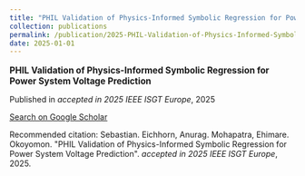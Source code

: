 ```yaml
---
title: "PHIL Validation of Physics-Informed Symbolic Regression for Power System Voltage Prediction"
collection: publications
permalink: /publication/2025-PHIL-Validation-of-Physics-Informed-Symbolic-Regre
date: 2025-01-01
---
```

<p style="font-size: 1.1em; margin-bottom: 0.5em;"><b>PHIL Validation of Physics-Informed Symbolic Regression for Power System Voltage Prediction</b></p>
<p style="margin-bottom: 0.5em;">Published in <em>accepted in 2025 IEEE ISGT Europe</em>, 2025</p>
<p style="margin-bottom: 0.5em;"><a href="https://scholar.google.com/scholar?q=PHIL+Validation+of+Physics-Informed+Symbolic+Regression+for+Power+System+Voltage+Prediction" target="_blank">Search on Google Scholar</a></p>
<p>Recommended citation: Sebastian. Eichhorn, Anurag. Mohapatra, Ehimare. Okoyomon. "PHIL Validation of Physics-Informed Symbolic Regression for Power System Voltage Prediction". <em>accepted in 2025 IEEE ISGT Europe</em>, 2025.</p>